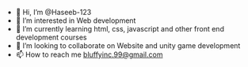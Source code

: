 - 👋 Hi, I’m @Haseeb-123
- 👀 I’m interested in Web development
- 🌱 I’m currently learning html, css, javascript and other front end development courses
- 💞️ I’m looking to collaborate on Website and unity game development 
- 📫 How to reach me bluffyinc.99@gmail.com

<!---
Haseeb-123/Haseeb-123 is a ✨ special ✨ repository because its `README.md` (this file) appears on your GitHub profile.
You can click the Preview link to take a look at your changes.
--->
